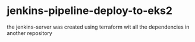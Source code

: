 # jenkins-pipeline-deploy-to-eks2

the  jenkins-server was created using terraform  wit all the dependencies  in another repository
